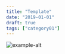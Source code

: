 ```yaml
---
title: "Template"
date: "2019-01-01"
draft: true
tags: ["category01"]
---
```


![example-alt](/img/example.png "example-alt")
